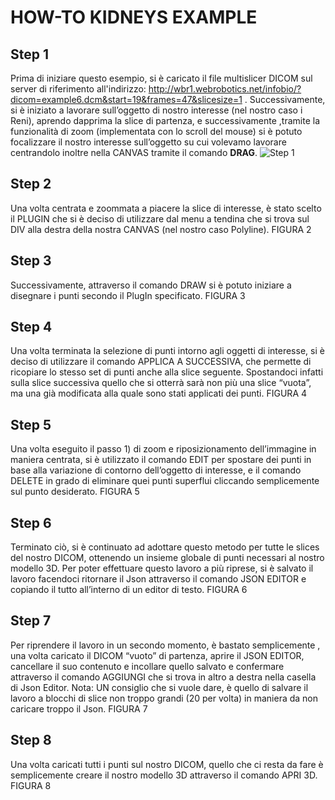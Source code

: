 HOW-TO KIDNEYS EXAMPLE
======================

## Step 1

Prima di iniziare questo esempio, si è caricato il file multislicer DICOM sul server di riferimento all'indirizzo:
http://wbr1.webrobotics.net/infobio/?dicom=example6.dcm&start=19&frames=47&slicesize=1 .
Successivamente, si è iniziato a lavorare sull’oggetto di nostro interesse (nel nostro caso i Reni), aprendo dapprima la slice di partenza, e successivamente ,tramite la funzionalità di zoom (implementata con lo scroll del mouse) si è potuto focalizzare il nostro interesse sull’oggetto su cui volevamo lavorare centrandolo inoltre nella CANVAS tramite il comando __DRAG__.
![Step 1](https://github.com/cvdlab-bio/web3d/blob/master/How-To-Kidneys-Example/How%20To%20Images/Figure%201.PNG "Step 1")

## Step 2

Una volta centrata e zoommata a piacere la slice di interesse, è stato scelto il PLUGIN che si è deciso di utilizzare dal menu a tendina che si trova sul DIV alla destra della nostra CANVAS (nel nostro caso Polyline). 
FIGURA 2

## Step 3

Successivamente, attraverso il comando DRAW si è potuto iniziare a disegnare i punti secondo il PlugIn specificato.
FIGURA 3

## Step 4

Una volta terminata la selezione di punti intorno agli oggetti di interesse, si è deciso di utilizzare il comando APPLICA A SUCCESSIVA, che permette di ricopiare lo stesso set di punti anche alla slice seguente.
Spostandoci infatti sulla slice successiva quello che si otterrà sarà non più una slice “vuota”, ma una già modificata alla quale sono stati applicati dei punti.
FIGURA 4

## Step 5

Una volta eseguito il passo 1) di zoom e riposizionamento dell’immagine in maniera centrata, si è utilizzato il comando EDIT per spostare dei punti in base alla variazione di contorno dell’oggetto di interesse, e il comando DELETE in grado di eliminare quei punti superflui cliccando semplicemente sul punto desiderato.
FIGURA 5

## Step 6

Terminato ciò, si è continuato ad adottare questo metodo per tutte le slices del nostro DICOM, ottenendo un insieme globale di punti necessari al nostro modello 3D.
Per poter effettuare questo lavoro a più riprese, si è salvato il lavoro facendoci ritornare il Json attraverso il comando JSON EDITOR e copiando il tutto all’interno di un editor di testo.
FIGURA 6

## Step 7

Per riprendere il lavoro in un secondo momento, è bastato semplicemente , una volta caricato il DICOM “vuoto” di partenza, aprire il JSON EDITOR, cancellare il suo contenuto e incollare quello salvato e confermare attraverso il comando AGGIUNGI che si trova in altro a destra nella casella di Json Editor.
Nota: UN consiglio che si vuole dare, è quello di salvare il lavoro a blocchi di slice non troppo grandi (20 per volta) in maniera da non caricare troppo il Json.
FIGURA 7

## Step 8

Una volta caricati tutti i punti sul nostro DICOM, quello che ci resta da fare è semplicemente creare il nostro modello 3D attraverso il comando APRI 3D.
FIGURA 8
